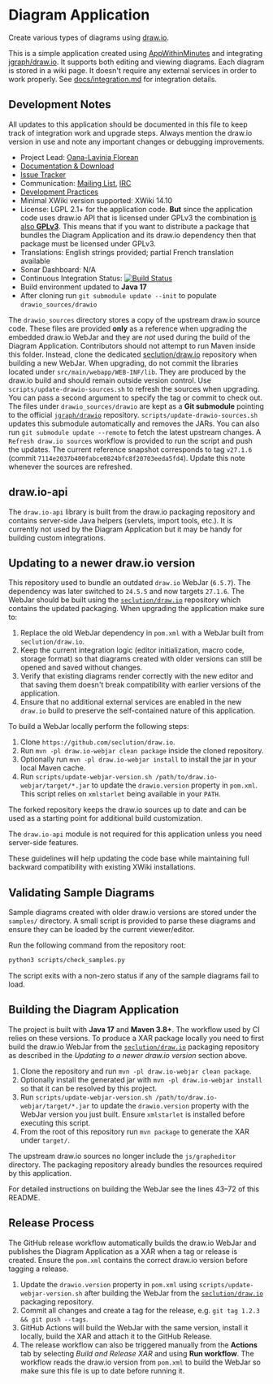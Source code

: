 Diagram Application
===================

Create various types of diagrams using [draw.io](https://www.draw.io/).

This is a simple application created using [AppWithinMinutes](https://extensions.xwiki.org/xwiki/bin/view/Extension/App+Within+Minutes+Application) and integrating [jgraph/draw.io](https://github.com/jgraph/draw.io/). It supports both editing and viewing diagrams. Each diagram is stored in a wiki page. It doesn't require any external services in order to work properly.
See [docs/integration.md](docs/integration.md) for integration details.

## Development Notes

All updates to this application should be documented in this file to keep track
of integration work and upgrade steps. Always mention the draw.io version in use
and note any important changes or debugging improvements.

* Project Lead: [Oana-Lavinia Florean](https://www.xwiki.org/xwiki/bin/view/XWiki/OanaLaviniaFlorean)
* [Documentation & Download](https://extensions.xwiki.org/xwiki/bin/view/Extension/Diagram+Application)
* [Issue Tracker](https://jira.xwiki.org/browse/XADIAGRAM)
* Communication: [Mailing List](https://dev.xwiki.org/xwiki/bin/view/Community/MailingLists), [IRC](https://dev.xwiki.org/xwiki/bin/view/Community/IRC)
* [Development Practices](https://dev.xwiki.org)
* Minimal XWiki version supported: XWiki 14.10
* License: LGPL 2.1+ for the application code. **But** since the application code uses draw.io API that is licensed under GPLv3 the combination [is also **GPLv3**](http://www.gnu.org/licenses/gpl-faq.html#AllCompatibility). This means that if you want to distribute a package that bundles the Diagram Application and its draw.io dependency then that package must be licensed under GPLv3.
* Translations: English strings provided; partial French translation available
* Sonar Dashboard: N/A
* Continuous Integration Status: [![Build Status](https://ci.xwiki.org/job/XWiki%20Contrib/job/application-diagram/job/master/badge/icon)](https://ci.xwiki.org/view/Contrib/job/XWiki%20Contrib/job/application-diagram/job/master/)
* Build environment updated to **Java 17**
* After cloning run `git submodule update --init` to populate `drawio_sources/drawio`

The `drawio_sources` directory stores a copy of the upstream draw.io source
code. These files are provided **only** as a reference when upgrading the
embedded draw.io WebJar and they are *not* used during the build of the Diagram
Application. Contributors should not attempt to run Maven inside this folder.
Instead, clone the dedicated [seclution/draw.io](https://github.com/seclution/draw.io)
repository when building a new WebJar.
When upgrading, do not commit the libraries located under `src/main/webapp/WEB-INF/lib`. They are produced by the draw.io build and should remain outside version control.
Use `scripts/update-drawio-sources.sh` to refresh the sources when upgrading.
You can pass a second argument to specify the tag or commit to check out.
The files under `drawio_sources/drawio` are kept as a **Git submodule** pointing
to the official [`jgraph/drawio`](https://github.com/jgraph/drawio) repository.
`scripts/update-drawio-sources.sh` updates this submodule automatically and
removes the JARs. You can also run `git submodule update --remote` to fetch the
latest upstream changes. A `Refresh draw.io sources` workflow is provided to run
the script and push the updates.
The current reference snapshot corresponds to tag `v27.1.6`
(commit `7114e2037b400fabce0824bfc8f20703eeda5fd4`). Update this note whenever
the sources are refreshed.


## draw.io-api

The `draw.io-api` library is built from the draw.io packaging repository and
contains server-side Java helpers (servlets, import tools, etc.). It is currently
not used by the Diagram Application but it may be handy for building custom
integrations.

## Updating to a newer draw.io version

This repository used to bundle an outdated `draw.io` WebJar (`6.5.7`).
The dependency was later switched to `24.5.5` and now targets `27.1.6`.
The WebJar should be built using the
[`seclution/draw.io`](https://github.com/seclution/draw.io)
repository which contains the updated packaging. When upgrading the application
make sure to:

1. Replace the old WebJar dependency in `pom.xml` with a WebJar built from
   `seclution/draw.io`.
2. Keep the current integration logic (editor initialization, macro code, storage format) so that diagrams
   created with older versions can still be opened and saved without changes.
3. Verify that existing diagrams render correctly with the new editor and that saving them doesn't break
   compatibility with earlier versions of the application.
4. Ensure that no additional external services are enabled in the new `draw.io` build to preserve the
   self-contained nature of this application.


To build a WebJar locally perform the following steps:

1. Clone `https://github.com/seclution/draw.io`.
2. Run `mvn -pl draw.io-webjar clean package` inside the cloned repository.
3. Optionally run `mvn -pl draw.io-webjar install` to install the jar in your
   local Maven cache.
4. Run `scripts/update-webjar-version.sh /path/to/draw.io-webjar/target/*.jar`
   to update the `drawio.version` property in `pom.xml`.
   This script relies on `xmlstarlet` being available in your `PATH`.

The forked repository keeps the draw.io sources up to date and can be used as
a starting point for additional build customization.

The `draw.io-api` module is not required for this application unless you need
server-side features.

These guidelines will help updating the code base while maintaining full backward compatibility with
existing XWiki installations.

## Validating Sample Diagrams

Sample diagrams created with older draw.io versions are stored under the `samples/` directory. A small script is provided to parse these diagrams and ensure they can be loaded by the current viewer/editor.

Run the following command from the repository root:

```bash
python3 scripts/check_samples.py
```

The script exits with a non-zero status if any of the sample diagrams fail to load.


## Building the Diagram Application

The project is built with **Java 17** and **Maven 3.8+**. The workflow used by
CI relies on these versions. To produce a XAR package locally you need to first build
the draw.io WebJar from the [`seclution/draw.io`](https://github.com/seclution/draw.io)
packaging repository as described in the *Updating to a newer draw.io version*
section above.

1. Clone the repository and run `mvn -pl draw.io-webjar clean package`.
2. Optionally install the generated jar with `mvn -pl draw.io-webjar install` so
   that it can be resolved by this project.
3. Run `scripts/update-webjar-version.sh /path/to/draw.io-webjar/target/*.jar`
   to update the `drawio.version` property with the WebJar version you just built.
   Ensure `xmlstarlet` is installed before executing this script.
4. From the root of this repository run `mvn package` to generate the XAR under
   `target/`.

The upstream draw.io sources no longer include the `js/grapheditor` directory.
The packaging repository already bundles the resources required by this
application.

For detailed instructions on building the WebJar see the lines 43&ndash;72 of
this README.

## Release Process

The GitHub release workflow automatically builds the draw.io WebJar and
publishes the Diagram Application as a XAR when a tag or release is
created. Ensure the `pom.xml` contains the correct draw.io version before
tagging a release.

1. Update the `drawio.version` property in `pom.xml` using
   `scripts/update-webjar-version.sh` after building the WebJar from the
   [`seclution/draw.io`](https://github.com/seclution/draw.io) packaging
   repository.
2. Commit all changes and create a tag for the release, e.g.
   `git tag 1.2.3 && git push --tags`.
3. GitHub Actions will build the WebJar with the same version, install it
   locally, build the XAR and attach it to the GitHub Release.
4. The release workflow can also be triggered manually from the **Actions**
   tab by selecting *Build and Release XAR* and using **Run workflow**. The
   workflow reads the draw.io version from `pom.xml` to build the WebJar
   so make sure this file is up to date before running it.

